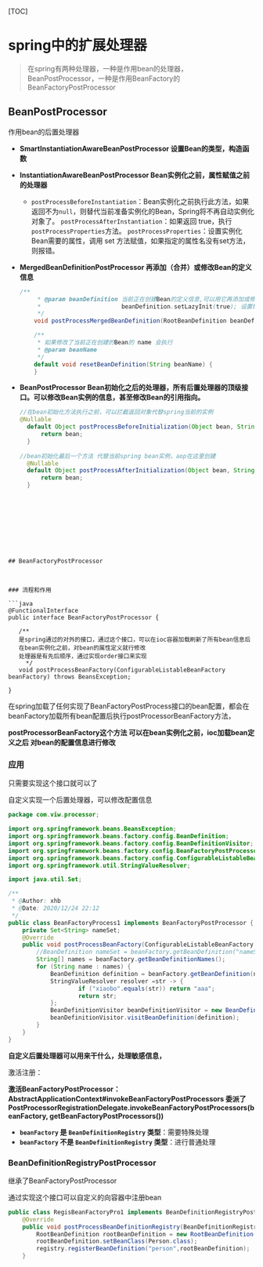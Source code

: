 [TOC]



# spring中的扩展处理器



> 在spring有两种处理器，一种是作用bean的处理器，BeanPostProcessor，一种是作用BeanFactory的BeanFactoryPostProcessor





## BeanPostProcessor



作用bean的后置处理器

- **SmartInstantiationAwareBeanPostProcessor 设置Bean的类型，构造函数**

- **InstantiationAwareBeanPostProcessor Bean实例化之前，属性赋值之前的处理器**

  - `postProcessBeforeInstantiation`：Bean实例化之前执行此方法，如果返回不为`null`，则替代当前准备实例化的Bean，Spring将不再自动实例化对象了。
    `postProcessAfterInstantiation`：如果返回 true，执行 `postProcessProperties`方法。
    `postProcessProperties`：设置实例化Bean需要的属性，调用 set 方法赋值，如果指定的属性名没有set方法，则报错。

- **MergedBeanDefinitionPostProcessor 再添加（合并）或修改Bean的定义信息**

  ```java
  /**
       * @param beanDefinition 当前正在创建Bean的定义信息,可以用它再添加或修改一些定义信息
       *                       beanDefinition.setLazyInit(true); 设置懒加载为 true
       */
      void postProcessMergedBeanDefinition(RootBeanDefinition beanDefinition, Class<?> beanType, String beanName);
  
      /**
       * 如果修改了当前正在创建的Bean的 name 会执行
       * @param beanName
       */
      default void resetBeanDefinition(String beanName) {
      }
  
  ```

  

- **BeanPostProcessor Bean初始化之后的处理器，所有后置处理器的顶级接口。可以修改Bean实例的信息，甚至修改Bean的引用指向。**

  ```java
  //在bean初始化方法执行之前，可以拦截返回对象代替spring当前的实例
  @Nullable
  	default Object postProcessBeforeInitialization(Object bean, String beanName) throws BeansException {
  		return bean;
  	}
  	
  //bean初始化最后一个方法 代替当前spring bean实例，aop在这里创建
  	@Nullable
  	default Object postProcessAfterInitialization(Object bean, String beanName) throws BeansException {
  		return bean;
  	}
  
```
  
  







## BeanFactoryPostProcessor



### 流程和作用

```java
@FunctionalInterface
public interface BeanFactoryPostProcessor {

   /**
   是spring通过的对外的接口，通过这个接口，可以在ioc容器加载刷新了所有bean信息后
   在bean实例化之前，对bean的属性定义就行修改
   处理器是有先后顺序，通过实现order接口来实现
     */
   void postProcessBeanFactory(ConfigurableListableBeanFactory beanFactory) throws BeansException;

}
```



在spring加载了任何实现了BeanFactoryPostProcess接口的bean配置，都会在beanFactory加载所有bean配置后执行postProcessorBeanFactory方法，

**postProcessorBeanFactory这个方法 可以在bean实例化之前，ioc加载bean定义之后 对bean的配置信息进行修改**

### 应用



只需要实现这个接口就可以了 

自定义实现一个后置处理器，可以修改配置信息

```java
package com.viw.processor;

import org.springframework.beans.BeansException;
import org.springframework.beans.factory.config.BeanDefinition;
import org.springframework.beans.factory.config.BeanDefinitionVisitor;
import org.springframework.beans.factory.config.BeanFactoryPostProcessor;
import org.springframework.beans.factory.config.ConfigurableListableBeanFactory;
import org.springframework.util.StringValueResolver;

import java.util.Set;

/**
 * @Author: xhb
 * @Date: 2020/12/24 22:12
 */
public class BeanFactoryProcess1 implements BeanFactoryPostProcessor {
    private Set<String> nameSet;
    @Override
    public void postProcessBeanFactory(ConfigurableListableBeanFactory beanFactory) throws BeansException {
        //BeanDefinition nameSet = beanFactory.getBeanDefinition("nameSet");
        String[] names = beanFactory.getBeanDefinitionNames();
        for (String name : names) {
            BeanDefinition definition = beanFactory.getBeanDefinition(name);
            StringValueResolver resolver =str -> {
                    if ("xiaobo".equals(str)) return "aaa";
                    return str;
            };
            BeanDefinitionVisitor beanDefinitionVisitor = new BeanDefinitionVisitor(resolver);
            beanDefinitionVisitor.visitBeanDefinition(definition);
        }
    }
}
```



**自定义后置处理器可以用来干什么，处理敏感信息，**



激活注册：

**激活BeanFactoryPostProcessor：AbstractApplicationContext#invokeBeanFactoryPostProcessors 委派了PostProcessorRegistrationDelegate.invokeBeanFactoryPostProcessors(beanFactory, getBeanFactoryPostProcessors())**

- **`beanFactory` 是 `BeanDefinitionRegistry` 类型**：需要特殊处理
- **`beanFactory` 不是 `BeanDefinitionRegistry` 类型**：进行普通处理



### BeanDefinitionRegistryPostProcessor

继承了BeanFactoryPostProcessor

通过实现这个接口可以自定义的向容器中注册bean



```java
public class RegisBeanFactoryPro1 implements BeanDefinitionRegistryPostProcessor {
    @Override
    public void postProcessBeanDefinitionRegistry(BeanDefinitionRegistry registry) throws BeansException {
        RootBeanDefinition rootBeanDefinition = new RootBeanDefinition();
        rootBeanDefinition.setBeanClass(Person.class);
        registry.registerBeanDefinition("person",rootBeanDefinition);
    }
```

